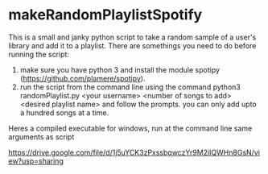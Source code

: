 # makeRandomPlaylistSpotify
This is a small and janky python script to take a random sample of a user's library and add it to a playlist. There are somethings you need to do before running the script:
1) make sure you have python 3 and install the module spotipy (https://github.com/plamere/spotipy). 
2) run the script from the command line  using the command python3 randomPlaylist.py \<your username\> \<number of songs to add\> \<desired playlist name\> and follow the prompts. you can only add upto a hundred songs at a time. 

Heres a compiled executable for windows, run at the command line same arguments as script

https://drive.google.com/file/d/1j5uYCK3zPxssbqwczYr9M2iIQWHn8GsN/view?usp=sharing



